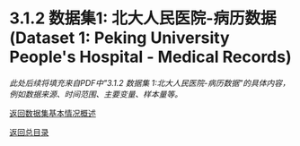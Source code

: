 # 3.1.2 数据集1: 北大人民医院-病历数据 (Dataset 1: Peking University People's Hospital - Medical Records)

*此处后续将填充来自PDF中"3.1.2 数据集 1:北大人民医院-病历数据"的具体内容，例如数据来源、时间范围、主要变量、样本量等。*

[返回数据集基本情况概述](00_dataset_overview.md)

[返回总目录](../00_index.md) 